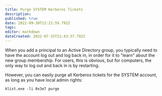 ```yaml
---
title: Purge SYSTEM Kerberos Tickets
description: 
published: true
date: 2022-09-30T12:21:59.792Z
tags: 
editor: markdown
dateCreated: 2022-07-15T21:43:37.792Z
---
```


When you add a principal to an Active Directory group, you typically need to have the account log out and log back in, in order for it to "learn" about the new group membership. For users, this is obvious, but for computers, the only way to log out and back in is by restarting.

However, you can easily purge all Kerberos tickets for the SYSTEM account, as long as you have local admin rights:

```
klist.exe -li 0x3e7 purge
```
